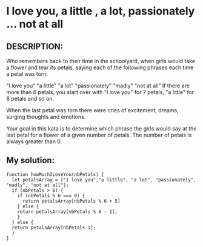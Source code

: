 # I love you, a little , a lot, passionately ... not at all
## DESCRIPTION:
Who remembers back to their time in the schoolyard, when girls would take a flower and tear its petals, saying each of the following phrases each time a petal was torn:

"I love you"
"a little"
"a lot"
"passionately"
"madly"
"not at all"
If there are more than 6 petals, you start over with "I love you" for 7 petals, "a little" for 8 petals and so on.

When the last petal was torn there were cries of excitement, dreams, surging thoughts and emotions.

Your goal in this kata is to determine which phrase the girls would say at the last petal for a flower of a given number of petals. The number of petals is always greater than 0.
## My solution:
```
function howMuchILoveYou(nbPetals) {
  let petalsArray = ["I love you","a little", "a lot", "passionately", "madly", "not at all"];
  if (nbPetals > 6) {
    if (nbPetals % 6 === 0) {
      return petalsArray[nbPetals % 6 + 5]
    } else {
    return petalsArray[nbPetals % 6 - 1];
    }
  } else {
  return petalsArray[nbPetals-1];
  }
}
```
